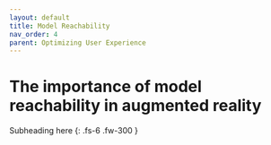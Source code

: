 ```yaml
---
layout: default
title: Model Reachability
nav_order: 4
parent: Optimizing User Experience
---
```


# The importance of model reachability in augmented reality

Subheading here
{: .fs-6 .fw-300 }
